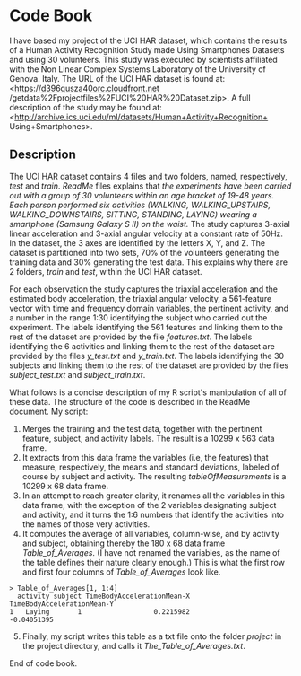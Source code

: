 # Code Book

I have based my project of the UCI HAR dataset, which contains the results of a Human
Activity Recognition Study made Using Smartphones Datasets and using 30 volunteers. This study was executed by
scientists affiliated with the Non Linear Complex Systems Laboratory of the University of 
Genova. Italy. The URL of the UCI HAR dataset is found at: <https://d396qusza40orc.cloudfront.net
/getdata%2Fprojectfiles%2FUCI%20HAR%20Dataset.zip>. A full description of the study may be 
found at: <http://archive.ics.uci.edu/ml/datasets/Human+Activity+Recognition+
Using+Smartphones>.

## Description
 
The UCI HAR dataset contains 4 files and two folders, named, respectively, *test* and
*train*. *ReadMe* files explains that *the experiments have been carried out with 
a group of 30 volunteers within an age bracket of 19-48 years. Each person performed 
six activities (WALKING, WALKING_UPSTAIRS, WALKING_DOWNSTAIRS, SITTING, STANDING, 
LAYING) wearing a smartphone (Samsung Galaxy S II) on the waist.* The study captures 
3-axial linear acceleration and 3-axial angular velocity at a constant rate of 50Hz. 
In the dataset, the 3 axes are identified by the letters X, Y, and Z. The dataset is 
partitioned into two sets, 70% of the volunteers generating the training data and 
30% generating the test data. This explains why there are 2 folders, *train* and 
*test*, within the UCI HAR dataset.  

For each observation the study captures the triaxial acceleration and the estimated 
body acceleration, the triaxial angular velocity, a 561-feature vector with time and 
frequency domain variables, the pertinent activity, and a number in the range 1:30 
identifying the subject who carried out the experiment.
The labels identifying the 561 features and linking them to the rest of the dataset
are provided by the file *features.txt*. The labels identifying the 6 activities and
linking them to the rest of the dataset are provided by the files *y_test.txt* and
*y_train.txt*. The labels identifying the 30 subjects  and linking them to the rest of 
the dataset are provided by the files *subject_test.txt* and *subject_train.txt*.

What follows is a concise description of my R script's manipulation of all of these 
data. The structure of the code is described in the ReadMe document. My script:

1. Merges the training and the test data, together with the pertinent feature, subject,
and activity labels. The result is a 10299 x 563 data frame.
2. It extracts from this data frame the variables (i.e, the features) that measure,
respectively, the means and standard deviations, labeled of course by subject and 
activity. The resulting *tableOfMeasurements* is a 10299 x 68 data frame.
3. In an attempt to reach greater clarity, it renames all the variables in this data 
frame, with the exception of the 2 variables designating subject and activity, and it 
turns the 1:6 numbers that identify the activities into the  names of those very 
activities.
4. It computes the average of all variables, column-wise, and by activity and subject,
obtaining thereby the 180 x 68 data frame *Table_of_Averages*. (I have not renamed the 
variables, as the name of the table defines their nature clearly enough.) This is what 
the first row and first four columns of *Table_of_Averages* look like.
```
> Table_of_Averages[1, 1:4]
  activity subject TimeBodyAccelerationMean-X TimeBodyAccelerationMean-Y
1   Laying       1                  0.2215982                -0.04051395
```
5. Finally, my script writes this table as a txt file onto the folder *project* in the 
project directory, and calls it *The_Table_of_Averages.txt*.

End of code book.

